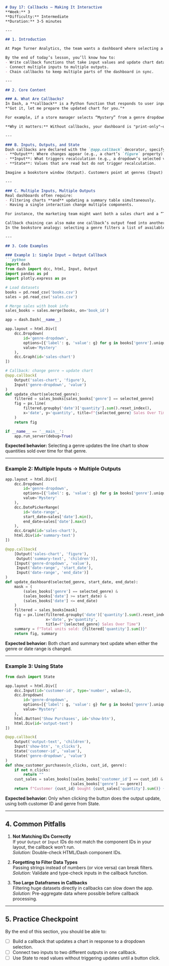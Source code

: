```markdown
# Day 17: Callbacks – Making It Interactive
**Week:** 3  
**Difficulty:** Intermediate  
**Duration:** 3-5 minutes  

---

## 1. Introduction

At Page Turner Analytics, the team wants a dashboard where selecting a genre instantly updates daily sales charts and top-rated books for that genre. Last week, you built layouts and learned how to place dropdowns, sliders, and charts on the page. Today, we’ll connect those components so that when a user interacts with the inputs, the charts update automatically. This is where **callbacks** come in—turning a static dashboard into a live, interactive tool.

By the end of today’s lesson, you’ll know how to:
- Write callback functions that take input values and update chart data.
- Connect multiple inputs to multiple outputs.
- Chain callbacks to keep multiple parts of the dashboard in sync.

---

## 2. Core Content

### A. What Are Callbacks?
In Dash, a **callback** is a Python function that responds to user input. Think of it like a conversation between your users and your data—every time a dropdown, slider, or date picker changes, the callback says:  
*"Got it, let me prepare the updated chart for you."*

For example, if a store manager selects “Mystery” from a genre dropdown, the callback will filter your sales dataset for mystery books and redraw the sales trend chart.

**Why it matters:** Without callbacks, your dashboard is "print-only"—users can see data but not explore it. Callbacks make dashboards _explorable_, essential for finding insights fast.

---

### B. Inputs, Outputs, and State
Dash callbacks are declared with the `@app.callback` decorator, specifying:
- **Output**: Where changes appear (e.g., a chart’s `figure` property).
- **Input**: What triggers recalculation (e.g., a dropdown’s selected value).
- **State**: Values that are read but do not trigger recalculation.

Imagine a bookstore window (Output). Customers point at genres (Input) and sometimes at a date range as well (State) to see a specific sales snapshot.

---

### C. Multiple Inputs, Multiple Outputs
Real dashboards often require:
- Filtering charts **and** updating a summary table simultaneously.
- Having a single interaction change multiple components.

For instance, the marketing team might want both a sales chart and a “Top 5 Author” table to update when choosing a genre and date range.

Callback chaining can also make one callback’s output feed into another callback’s input.  
In the bookstore analogy: selecting a genre filters a list of available authors, and selecting an author updates the chart.

---

## 3. Code Examples

### Example 1: Simple Input → Output Callback
```python
import dash
from dash import dcc, html, Input, Output
import pandas as pd
import plotly.express as px

# Load datasets
books = pd.read_csv('books.csv')
sales = pd.read_csv('sales.csv')

# Merge sales with book info
sales_books = sales.merge(books, on='book_id')

app = dash.Dash(__name__)

app.layout = html.Div([
    dcc.Dropdown(
        id='genre-dropdown',
        options=[{'label': g, 'value': g} for g in books['genre'].unique()],
        value='Mystery'
    ),
    dcc.Graph(id='sales-chart')
])

# Callback: change genre → update chart
@app.callback(
    Output('sales-chart', 'figure'),
    Input('genre-dropdown', 'value')
)
def update_chart(selected_genre):
    filtered = sales_books[sales_books['genre'] == selected_genre]
    fig = px.line(
        filtered.groupby('date')['quantity'].sum().reset_index(),
        x='date', y='quantity', title=f"{selected_genre} Sales Over Time"
    )
    return fig

if __name__ == '__main__':
    app.run_server(debug=True)
```
**Expected behavior:** Selecting a genre updates the line chart to show quantities sold over time for that genre.

---

### Example 2: Multiple Inputs → Multiple Outputs
```python
app.layout = html.Div([
    dcc.Dropdown(
        id='genre-dropdown',
        options=[{'label': g, 'value': g} for g in books['genre'].unique()],
        value='Mystery'
    ),
    dcc.DatePickerRange(
        id='date-range',
        start_date=sales['date'].min(),
        end_date=sales['date'].max()
    ),
    dcc.Graph(id='sales-chart'),
    html.Div(id='summary-text')
])

@app.callback(
    [Output('sales-chart', 'figure'),
     Output('summary-text', 'children')],
    [Input('genre-dropdown', 'value'),
     Input('date-range', 'start_date'),
     Input('date-range', 'end_date')]
)
def update_dashboard(selected_genre, start_date, end_date):
    mask = (
        (sales_books['genre'] == selected_genre) &
        (sales_books['date'] >= start_date) &
        (sales_books['date'] <= end_date)
    )
    filtered = sales_books[mask]
    fig = px.line(filtered.groupby('date')['quantity'].sum().reset_index(),
                  x='date', y='quantity',
                  title=f"{selected_genre} Sales Over Time")
    summary = f"Total units sold: {filtered['quantity'].sum()}"
    return fig, summary
```
**Expected behavior:** Both chart and summary text update when either the genre or date range is changed.

---

### Example 3: Using State
```python
from dash import State

app.layout = html.Div([
    dcc.Input(id='customer-id', type='number', value=1),
    dcc.Dropdown(
        id='genre-dropdown',
        options=[{'label': g, 'value': g} for g in books['genre'].unique()],
        value='Mystery'
    ),
    html.Button('Show Purchases', id='show-btn'),
    html.Div(id='output-text')
])

@app.callback(
    Output('output-text', 'children'),
    Input('show-btn', 'n_clicks'),
    State('customer-id', 'value'),
    State('genre-dropdown', 'value')
)
def show_customer_purchases(n_clicks, cust_id, genre):
    if not n_clicks:
        return ""
    cust_sales = sales_books[(sales_books['customer_id'] == cust_id) &
                             (sales_books['genre'] == genre)]
    return f"Customer {cust_id} bought {cust_sales['quantity'].sum()} {genre} books."
```
**Expected behavior:** Only when clicking the button does the output update, using both customer ID and genre from State.

---

## 4. Common Pitfalls

1. **Not Matching IDs Correctly**  
   If your `Output` or `Input` IDs do not match the component IDs in your layout, the callback won’t run.  
   *Solution:* Double-check HTML/Dash component IDs.

2. **Forgetting to Filter Data Types**  
   Passing strings instead of numbers (or vice versa) can break filters.  
   *Solution:* Validate and type-check inputs in the callback function.

3. **Too Large Dataframes in Callbacks**  
   Filtering huge datasets directly in callbacks can slow down the app.  
   *Solution:* Pre-aggregate data where possible before callback processing.

---

## 5. Practice Checkpoint

By the end of this section, you should be able to:

- [ ] Build a callback that updates a chart in response to a dropdown selection.  
- [ ] Connect two inputs to two different outputs in one callback.  
- [ ] Use State to read values without triggering updates until a button click.
```
